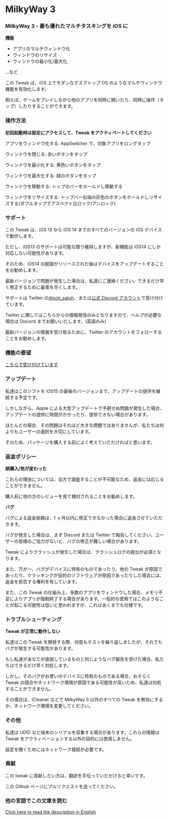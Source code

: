 # MilkyWay 3

### MilkyWay 3 - 最も優れたマルチタスキングを iOS に

**機能**

- アプリのマルチウィンドウ化
- ウィンドウのリサイズ
- ウィンドウの最小化/最大化

...など

この Tweak は、iOS 上でモダンなデスクトップ OS のようなマルチウィンドウ機能を有効化します。

例えば、ゲームをプレイしながら他のアプリを同時に開いたり、同時に操作（タップ）したりすることができます。

### 操作方法

**初回起動時は設定にアクセスして、Tweak をアクティベートしてください**

アプリをウィンドウ化する: AppSwitcher で、対象アプリをロングタップ

ウィンドウを閉じる: 赤いボタンをタップ

ウィンドウを最小化する: 黄色いボタンをタップ

ウィンドウを最大化する: 緑のボタンをタップ

ウィンドウを移動する: トップのバーをホールドし移動する

ウィンドウをリサイズする: トップバー右端の灰色のボタンをホールドしリサイズする(ダブルタップでアスペクト比ロック/アンロック)

### サポート

この Tweak は、iOS 13 から iOS 14 までのすべてのバージョンの iOS デバイスで動作します。

ただし、iOS13 のサポートは可能な限り維持しますが、新機能は iOS14 にしか対応しない可能性があります。

そのため、iOS14 の脱獄がリリースされた後はデバイスをアップデートすることをお勧めします。

最新バージョンで問題が発生した場合は、私達にご連絡ください。できるだけ早く修正するために最善を尽くします。

サポートは Twitter の[@soh_satoh](https://twitter.com/soh_satoh)、または[公式 Discord アカウント](https://discord.com/invite/Ab2ZF9m)で受け付けています。

Twitter に関してはこちらからの情報発信のみとなりますので、ヘルプが必要な場合は Discord までお願いいたします。(英語のみ)

最新バージョンの情報を受け取るために、Twitter のアカウントをフォローすることをお勧めします。

### 機能の要望

[こちらで受け付けています](https://mw3.hearken.io/)

### アップデート

私達はこのソフトを iOS15 の最後のバージョンまで、アップデートの提供を継続する予定です。

しかしながら、Apple による大型アップデートで予期せぬ問題が発生した場合、アップデートの提供に時間がかかったり、提供できない場合があります。

ほとんどの場合、その問題はそれほど大きな問題ではありませんが、私たちは何よりもユーザーの選択を大切にしています。

そのため、パッケージを購入する前によく考えていただければと思います。

### 返金ポリシー

**誤購入/気が変わった**

これらの理由については、当方で調査することが不可能なため、返金には応じることができません。

購入前に他の方のレビューを見て検討されることをお勧めします。

**バグ**

バグによる返金依頼は、1 ヶ月以内に修正できなかった場合に返金させていただきます。

バグが発生した場合は、まず Discord または Twitter で報告してください。ユーザーの皆様のご協力がないと、バグの修正が難しい場合があります。

Tweak によりクラッシュが発生した場合は、クラッシュログの提出が必須となります。

また、万が一、バグがデバイスに特有のものであったり、他の Tweak が原因であったり、クラッキングが目的のソフトウェアが原因であったりした場合には、返金を拒否する権利を有しています。

また、この Tweak の仕組み上、多数のアプリをウィンドウした場合、メモリ不足によりアプリが強制終了する場合があります。一般的な使用ではこのようなことが起こる可能性は低いと思われますが、これはあくまでも仕様です。

### トラブルシューティング

**Tweak が正常に動作しない**

私達はこの Tweak を開発する際、何度もテストを繰り返しましたが、それでもバグが発生する可能性があります。

もし私達があなたが直面しているものと同じようなバグ報告を受けた場合、私たちはできるだけ早く対処します。

しかし、そのバグがお使いのデバイスに特有のものである場合、おそらく Tweak の競合やネットワーク環境が原因である可能性が高いため、私達は対処することができません。

その場合は、iCleaner などで MilkyWay 3 以外のすべての Tweak を無効にするか、ネットワーク環境を変更してください。

### その他

私達は UDID など端末のシリアルを収集する場合があります。これらの情報は Tweak をアクティベーションする以外の目的には使用しません。

設定を開くためにはネットワーク接続が必要です。

### 貢献

この tweak に貢献したい方は、翻訳を手伝っていただけると幸いです。

この Github ページにプルリクエストを送ってください。

### 他の言語でこの文章を読む

[Click here to read the description in English](https://github.com/YuriDevTeam/MilkyWay3-Public/blob/main/README.md)
